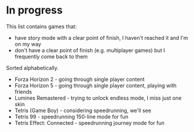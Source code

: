 # In progress

This list contains games that:

- have story mode with a clear point of finish, I haven't reached it and I'm on my way
- don't have a clear point of finish (e.g. multiplayer games) but I frequently come back to them

Sorted alphabetically.

- Forza Horizon 2 - going through single player content
- Forza Horizon 5 - going through single player content, playing with friends
- Lumines Remastered - trying to unlock endless mode, I miss just one skin
- Tetris (Game Boy) - considering speedrunning, we'll see
- Tetris 99 - speedrunning 150-line mode for fun
- Tetris Effect: Connected - speedrunning journey mode for fun
